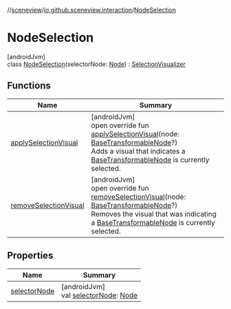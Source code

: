 //[sceneview](../../../index.md)/[io.github.sceneview.interaction](../index.md)/[NodeSelection](index.md)

# NodeSelection

[androidJvm]\
class [NodeSelection](index.md)(selectorNode: [Node](../../io.github.sceneview.node/-node/index.md)) : [SelectionVisualizer](../../com.google.ar.sceneform.ux/-selection-visualizer/index.md)

## Functions

| Name | Summary |
|---|---|
| [applySelectionVisual](apply-selection-visual.md) | [androidJvm]<br>open override fun [applySelectionVisual](apply-selection-visual.md)(node: [BaseTransformableNode](../../com.google.ar.sceneform.ux/-base-transformable-node/index.md)?)<br>Adds a visual that indicates a [BaseTransformableNode](../../com.google.ar.sceneform.ux/-base-transformable-node/index.md) is currently selected. |
| [removeSelectionVisual](remove-selection-visual.md) | [androidJvm]<br>open override fun [removeSelectionVisual](remove-selection-visual.md)(node: [BaseTransformableNode](../../com.google.ar.sceneform.ux/-base-transformable-node/index.md)?)<br>Removes the visual that was indicating a [BaseTransformableNode](../../com.google.ar.sceneform.ux/-base-transformable-node/index.md) is currently selected. |

## Properties

| Name | Summary |
|---|---|
| [selectorNode](selector-node.md) | [androidJvm]<br>val [selectorNode](selector-node.md): [Node](../../io.github.sceneview.node/-node/index.md) |
